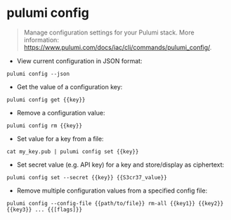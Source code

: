 # pulumi config

> Manage configuration settings for your Pulumi stack.
> More information: <https://www.pulumi.com/docs/iac/cli/commands/pulumi_config/>.

- View current configuration in JSON format:

`pulumi config --json`

- Get the value of a configuration key:

`pulumi config get {{key}}`

- Remove a configuration value:

`pulumi config rm {{key}}`

- Set value for a key from a file:

`cat my_key.pub | pulumi config set {{key}}`

- Set secret value (e.g. API key) for a key and store/display as ciphertext:

`pulumi config set --secret {{key}} {{S3cr37_value}}`

- Remove multiple configuration values from a specified config file:

`pulumi config --config-file {{path/to/file}} rm-all {{key1}} {{key2}} {{key3}} ... {{[flags]}}`
